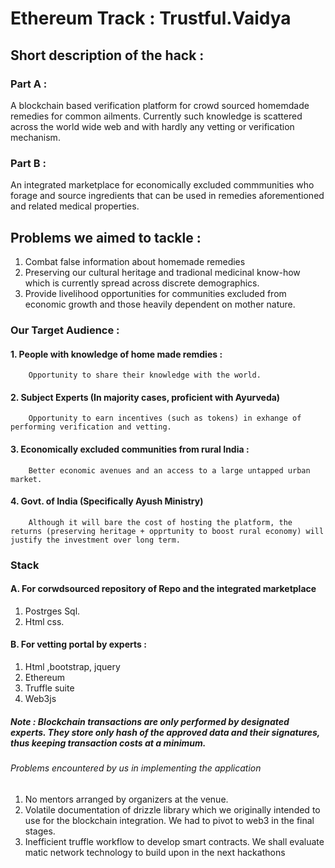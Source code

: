 # Ethereum Track : Trustful.Vaidya

## Short description of the hack :
### Part A :
A blockchain based verification platform for crowd sourced homemdade remedies for common ailments. Currently such knowledge is scattered across the world wide web and with hardly any vetting or verification mechanism.
### Part B :
An integrated  marketplace for economically excluded commmunities who forage and source ingredients that can be used in remedies aforementioned and related medical properties.
  

## Problems we aimed to tackle :
1. Combat false information about homemade remedies
2. Preserving our cultural heritage and tradional medicinal know-how which is currently spread across discrete demographics.
3. Provide livelihood opportunities for communities excluded from economic growth and those heavily dependent on mother nature. 

### Our Target Audience :
#### 1. People with knowledge of home made remdies :
        Opportunity to share their knowledge with the world.
#### 2. Subject Experts (In majority cases, proficient with Ayurveda)
        Opportunity to earn incentives (such as tokens) in exhange of performing verification and vetting.
#### 3. Economically excluded communities from rural India : 
        Better economic avenues and an access to a large untapped urban market.
        
#### 4. Govt. of India (Specifically Ayush Ministry)
        Although it will bare the cost of hosting the platform, the returns (preserving heritage + opprtunity to boost rural economy) will justify the investment over long term.
        


### Stack 
#### A. For corwdsourced repository of Repo  and the integrated marketplace
  1. Postrges Sql.
  2. Html css.
#### B. For vetting portal by experts :
 1. Html ,bootstrap, jquery
 2. Ethereum 
 3. Truffle suite 
 4. Web3js 
 
 ##### Note : Blockchain transactions are only performed by designated experts. They store only hash of the approved data and their signatures, thus keeping transaction costs at a minimum.
 
 ###### Problems encountered by us in implementing the application
 1. No mentors arranged by organizers at the venue.
 2. Volatile documentation of drizzle library which we originally intended to use for the blockchain integration. We had to pivot to web3 in the final stages.
 3. Inefficient truffle workflow to develop smart contracts. We shall evaluate matic network technology to build upon in the next hackathons
 
